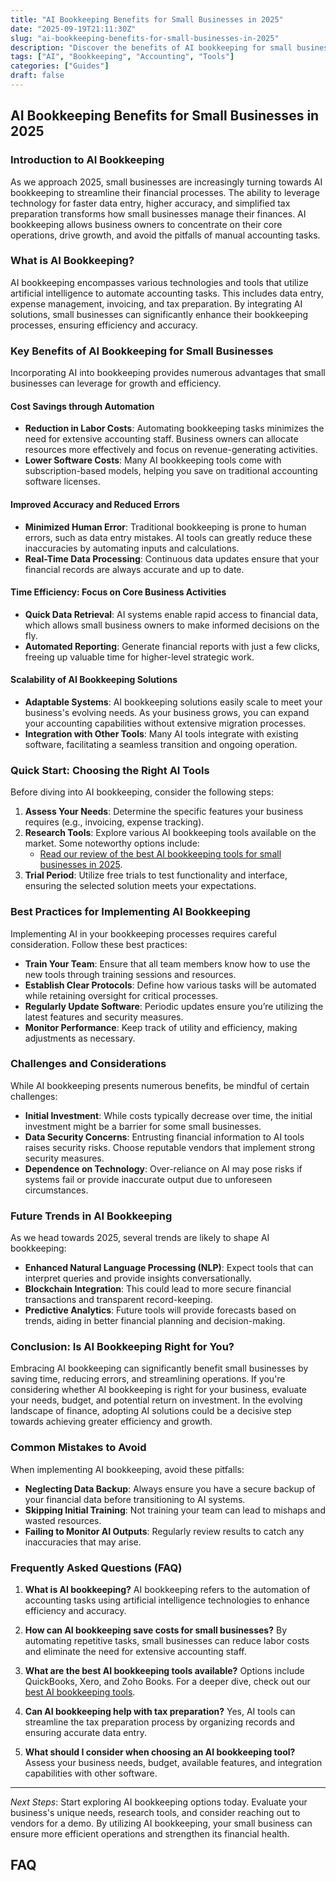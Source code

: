 ```yaml
---
title: "AI Bookkeeping Benefits for Small Businesses in 2025"
date: "2025-09-19T21:11:30Z"
slug: "ai-bookkeeping-benefits-for-small-businesses-in-2025"
description: "Discover the benefits of AI bookkeeping for small businesses and streamline your financial management while saving time and reducing costs."
tags: ["AI", "Bookkeeping", "Accounting", "Tools"]
categories: ["Guides"]
draft: false
---
```


## AI Bookkeeping Benefits for Small Businesses in 2025

### Introduction to AI Bookkeeping

As we approach 2025, small businesses are increasingly turning towards AI bookkeeping to streamline their financial processes. The ability to leverage technology for faster data entry, higher accuracy, and simplified tax preparation transforms how small businesses manage their finances. AI bookkeeping allows business owners to concentrate on their core operations, drive growth, and avoid the pitfalls of manual accounting tasks.

### What is AI Bookkeeping?

AI bookkeeping encompasses various technologies and tools that utilize artificial intelligence to automate accounting tasks. This includes data entry, expense management, invoicing, and tax preparation. By integrating AI solutions, small businesses can significantly enhance their bookkeeping processes, ensuring efficiency and accuracy.

### Key Benefits of AI Bookkeeping for Small Businesses

Incorporating AI into bookkeeping provides numerous advantages that small businesses can leverage for growth and efficiency.

#### Cost Savings through Automation

- **Reduction in Labor Costs**: Automating bookkeeping tasks minimizes the need for extensive accounting staff. Business owners can allocate resources more effectively and focus on revenue-generating activities.
- **Lower Software Costs**: Many AI bookkeeping tools come with subscription-based models, helping you save on traditional accounting software licenses. 

#### Improved Accuracy and Reduced Errors

- **Minimized Human Error**: Traditional bookkeeping is prone to human errors, such as data entry mistakes. AI tools can greatly reduce these inaccuracies by automating inputs and calculations.
- **Real-Time Data Processing**: Continuous data updates ensure that your financial records are always accurate and up to date.

#### Time Efficiency: Focus on Core Business Activities

- **Quick Data Retrieval**: AI systems enable rapid access to financial data, which allows small business owners to make informed decisions on the fly.
- **Automated Reporting**: Generate financial reports with just a few clicks, freeing up valuable time for higher-level strategic work.

#### Scalability of AI Bookkeeping Solutions

- **Adaptable Systems**: AI bookkeeping solutions easily scale to meet your business's evolving needs. As your business grows, you can expand your accounting capabilities without extensive migration processes.
- **Integration with Other Tools**: Many AI tools integrate with existing software, facilitating a seamless transition and ongoing operation.

### Quick Start: Choosing the Right AI Tools

Before diving into AI bookkeeping, consider the following steps:

1. **Assess Your Needs**: Determine the specific features your business requires (e.g., invoicing, expense tracking).
2. **Research Tools**: Explore various AI bookkeeping tools available on the market. Some noteworthy options include:
   - [Read our review of the best AI bookkeeping tools for small businesses in 2025](/posts/best-ai-bookkeeping-tools-for-small-businesses-2025/).
3. **Trial Period**: Utilize free trials to test functionality and interface, ensuring the selected solution meets your expectations.

### Best Practices for Implementing AI Bookkeeping

Implementing AI in your bookkeeping processes requires careful consideration. Follow these best practices:

- **Train Your Team**: Ensure that all team members know how to use the new tools through training sessions and resources.
- **Establish Clear Protocols**: Define how various tasks will be automated while retaining oversight for critical processes.
- **Regularly Update Software**: Periodic updates ensure you’re utilizing the latest features and security measures.
- **Monitor Performance**: Keep track of utility and efficiency, making adjustments as necessary.

### Challenges and Considerations

While AI bookkeeping presents numerous benefits, be mindful of certain challenges:

- **Initial Investment**: While costs typically decrease over time, the initial investment might be a barrier for some small businesses.
- **Data Security Concerns**: Entrusting financial information to AI tools raises security risks. Choose reputable vendors that implement strong security measures.
- **Dependence on Technology**: Over-reliance on AI may pose risks if systems fail or provide inaccurate output due to unforeseen circumstances.

### Future Trends in AI Bookkeeping

As we head towards 2025, several trends are likely to shape AI bookkeeping:

- **Enhanced Natural Language Processing (NLP)**: Expect tools that can interpret queries and provide insights conversationally.
- **Blockchain Integration**: This could lead to more secure financial transactions and transparent record-keeping.
- **Predictive Analytics**: Future tools will provide forecasts based on trends, aiding in better financial planning and decision-making.

### Conclusion: Is AI Bookkeeping Right for You?

Embracing AI bookkeeping can significantly benefit small businesses by saving time, reducing errors, and streamlining operations. If you're considering whether AI bookkeeping is right for your business, evaluate your needs, budget, and potential return on investment. In the evolving landscape of finance, adopting AI solutions could be a decisive step towards achieving greater efficiency and growth.

### Common Mistakes to Avoid

When implementing AI bookkeeping, avoid these pitfalls:

- **Neglecting Data Backup**: Always ensure you have a secure backup of your financial data before transitioning to AI systems.
- **Skipping Initial Training**: Not training your team can lead to mishaps and wasted resources.
- **Failing to Monitor AI Outputs**: Regularly review results to catch any inaccuracies that may arise.

### Frequently Asked Questions (FAQ)

1. **What is AI bookkeeping?**
   AI bookkeeping refers to the automation of accounting tasks using artificial intelligence technologies to enhance efficiency and accuracy.

2. **How can AI bookkeeping save costs for small businesses?**
   By automating repetitive tasks, small businesses can reduce labor costs and eliminate the need for extensive accounting staff.

3. **What are the best AI bookkeeping tools available?**
   Options include QuickBooks, Xero, and Zoho Books. For a deeper dive, check out our [best AI bookkeeping tools](/posts/best-ai-bookkeeping-tools-for-small-businesses-2025/).

4. **Can AI bookkeeping help with tax preparation?**
   Yes, AI tools can streamline the tax preparation process by organizing records and ensuring accurate data entry.

5. **What should I consider when choosing an AI bookkeeping tool?**
   Assess your business needs, budget, available features, and integration capabilities with other software.

---

*Next Steps*: Start exploring AI bookkeeping options today. Evaluate your business's unique needs, research tools, and consider reaching out to vendors for a demo. By utilizing AI bookkeeping, your small business can ensure more efficient operations and strengthen its financial health.


## FAQ
